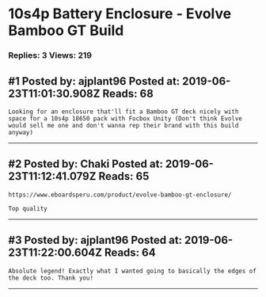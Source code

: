 # 10s4p Battery Enclosure - Evolve Bamboo GT Build

### Replies: 3 Views: 219

## \#1 Posted by: ajplant96 Posted at: 2019-06-23T11:01:30.908Z Reads: 68

```
Looking for an enclosure that'll fit a Bamboo GT deck nicely with space for a 10s4p 18650 pack with Focbox Unity (Don't think Evolve would sell me one and don't wanna rep their brand with this build anyway)
```

---
## \#2 Posted by: Chaki Posted at: 2019-06-23T11:12:41.079Z Reads: 65

```
https://www.eboardsperu.com/product/evolve-bamboo-gt-enclosure/

Top quality
```

---
## \#3 Posted by: ajplant96 Posted at: 2019-06-23T11:22:00.604Z Reads: 64

```
Absolute legend! Exactly what I wanted going to basically the edges of the deck too. Thank you!
```

---
